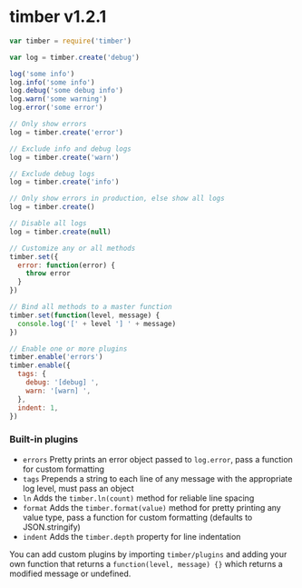
# timber v1.2.1

```js
var timber = require('timber')

var log = timber.create('debug')

log('some info')
log.info('some info')
log.debug('some debug info')
log.warn('some warning')
log.error('some error')

// Only show errors
log = timber.create('error')

// Exclude info and debug logs
log = timber.create('warn')

// Exclude debug logs
log = timber.create('info')

// Only show errors in production, else show all logs
log = timber.create()

// Disable all logs
log = timber.create(null)

// Customize any or all methods
timber.set({
  error: function(error) {
    throw error
  }
})

// Bind all methods to a master function
timber.set(function(level, message) {
  console.log('[' + level '] ' + message)
})

// Enable one or more plugins
timber.enable('errors')
timber.enable({
  tags: {
    debug: '[debug] ',
    warn: '[warn] ',
  },
  indent: 1,
})
```

### Built-in plugins
- `errors` Pretty prints an error object passed to `log.error`, pass a function for custom formatting
- `tags` Prepends a string to each line of any message with the appropriate log level, must pass an object
- `ln` Adds the `timber.ln(count)` method for reliable line spacing
- `format` Adds the `timber.format(value)` method for pretty printing any value type, pass a function for custom formatting (defaults to JSON.stringify)
- `indent` Adds the `timber.depth` property for line indentation

You can add custom plugins by importing `timber/plugins` and adding your own function that returns a `function(level, message) {}` which returns a modified message or undefined.
